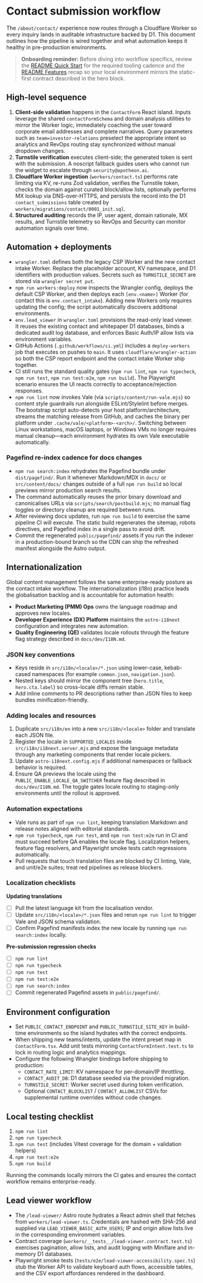 # Contact submission workflow

The `/about/contact/` experience now routes through a Cloudflare Worker so every
inquiry lands in auditable infrastructure backed by D1. This document outlines
how the pipeline is wired together and what automation keeps it healthy in
pre-production environments.

> **Onboarding reminder:** Before diving into workflow specifics, review the [README Quick Start](../../README.md#quick-start) for the required tooling cadence and the [README Features](../../README.md#features) recap so your local environment mirrors the static-first contract described in the hero block.

## High-level sequence

1. **Client-side validation** happens in the `ContactForm` React island. Inputs
   leverage the shared `contactFormSchema` and domain analysis utilities to
   mirror the Worker logic, immediately coaching the user toward corporate
   email addresses and complete narratives. Query parameters such as
   `team=investor-relations` preselect the appropriate intent so analytics and
   RevOps routing stay synchronized without manual dropdown changes.
2. **Turnstile verification** executes client-side; the generated token is sent
   with the submission. A noscript fallback guides users who cannot run the
   widget to escalate through `security@apotheon.ai`.
3. **Cloudflare Worker ingestion** (`workers/contact.ts`) performs rate limiting
   via KV, re-runs Zod validation, verifies the Turnstile token, checks the
   domain against curated block/allow lists, optionally performs MX lookup via
   DNS-over-HTTPS, and persists the record into the D1 `contact_submissions`
   table created by `workers/migrations/contact/0001_init.sql`.
4. **Structured auditing** records the IP, user agent, domain rationale, MX
   results, and Turnstile telemetry so RevOps and Security can monitor
   automation signals over time.

## Automation + deployments

- `wrangler.toml` defines both the legacy CSP Worker and the new contact intake
  Worker. Replace the placeholder account, KV namespace, and D1 identifiers with
  production values. Secrets such as `TURNSTILE_SECRET` are stored via
  `wrangler secret put`.
- `npm run workers:deploy` now inspects the Wrangler config, deploys the default
  CSP Worker, and then deploys each `[env.<name>]` Worker (for contact this is
  `env.contact_intake`). Adding new Workers only requires updating the config;
  the script automatically discovers additional environments.
- `env.lead_viewer` in `wrangler.toml` provisions the read-only lead viewer. It
  reuses the existing contact and whitepaper D1 databases, binds a dedicated
  audit log database, and enforces Basic Auth/IP allow lists via environment
  variables.
- GitHub Actions (`.github/workflows/ci.yml`) includes a `deploy-workers`
  job that executes on pushes to `main`. It uses `cloudflare/wrangler-action` so
  both the CSP report endpoint and the contact intake Worker ship together.
- CI still runs the standard quality gates (`npm run lint`, `npm run typecheck`,
  `npm run test`, `npm run test:e2e`, `npm run build`). The Playwright scenario
  ensures the UI reacts correctly to acceptance/rejection responses.
- `npm run lint` now invokes Vale (via `scripts/content/run-vale.mjs`) so content
  style guardrails run alongside ESLint/Stylelint before merges. The bootstrap
  script auto-detects your host platform/architecture, streams the matching
  release from GitHub, and caches the binary per platform under
  `.cache/vale/<platform>-<arch>/`. Switching between Linux workstations,
  macOS laptops, or Windows VMs no longer requires manual cleanup—each
  environment hydrates its own Vale executable automatically.

### Pagefind re-index cadence for docs changes

- `npm run search:index` rehydrates the Pagefind bundle under `dist/pagefind/`.
  Run it whenever Markdown/MDX in `docs/` or `src/content/docs/` changes outside
  of a full `npm run build` so local previews mirror production search results.
- The command automatically reuses the prior binary download and canonicalises
  URLs via `scripts/search/postbuild.mjs`; no manual flag toggles or directory
  cleanup are required between runs.
- After reviewing docs updates, run `npm run build` to exercise the same
  pipeline CI will execute. The static build regenerates the sitemap, robots
  directives, and Pagefind index in a single pass to avoid drift.
- Commit the regenerated `public/pagefind/` assets if you run the indexer in a
  production-bound branch so the CDN can ship the refreshed manifest alongside
  the Astro output.

## Internationalization

Global content management follows the same enterprise-ready posture as the
contact intake workflow. The internationalization (i18n) practice leads the
globalisation backlog and is accountable for automation health:

- **Product Marketing (PMM) Ops** owns the language roadmap and approves new
  locales.
- **Developer Experience (DX) Platform** maintains the `astro-i18next`
  configuration and integrates new automation.
- **Quality Engineering (QE)** validates locale rollouts through the feature flag
  strategy described in `docs/dev/I18N.md`.

### JSON key conventions

- Keys reside in `src/i18n/<locale>/*.json` using lower-case, kebab-cased
  namespaces (for example `common.json`, `navigation.json`).
- Nested keys should mirror the component tree (`hero.title`, `hero.cta.label`)
  so cross-locale diffs remain stable.
- Add inline comments to PR descriptions rather than JSON files to keep bundles
  minification-friendly.

### Adding locales and resources

1. Duplicate `src/i18n/en` into a new `src/i18n/<locale>` folder and translate
   each JSON file.
2. Register the locale in `SUPPORTED_LOCALES` inside
   `src/i18n/i18next.server.mjs` and expose the language metadata through any
   marketing components that render locale pickers.
3. Update `astro-i18next.config.mjs` if additional namespaces or fallback
   behavior is required.
4. Ensure QA previews the locale using the `PUBLIC_ENABLE_LOCALE_QA_SWITCHER`
   feature flag described in `docs/dev/I18N.md`. The toggle gates locale routing
   to staging-only environments until the rollout is approved.

### Automation expectations

- Vale runs as part of `npm run lint`, keeping translation Markdown and release
  notes aligned with editorial standards.
- `npm run typecheck`, `npm run test`, and `npm run test:e2e` run in CI and must
  succeed before QA enables the locale flag. Localization helpers, feature flag
  resolvers, and Playwright smoke tests catch regressions automatically.
- Pull requests that touch translation files are blocked by CI linting, Vale,
  and unit/e2e suites; treat red pipelines as release blockers.

### Localization checklists

**Updating translations**

- [ ] Pull the latest language kit from the localisation vendor.
- [ ] Update `src/i18n/<locale>/*.json` files and rerun `npm run lint` to trigger
      Vale and JSON schema validation.
- [ ] Confirm Pagefind manifests index the new locale by running
      `npm run search:index` locally.

**Pre-submission regression checks**

- [ ] `npm run lint`
- [ ] `npm run typecheck`
- [ ] `npm run test`
- [ ] `npm run test:e2e`
- [ ] `npm run search:index`
- [ ] Commit regenerated Pagefind assets in `public/pagefind/`.

## Environment configuration

- Set `PUBLIC_CONTACT_ENDPOINT` and `PUBLIC_TURNSTILE_SITE_KEY` in build-time
  environments so the island hydrates with the correct endpoints.
- When shipping new teams/intents, update the intent preset map in
  `ContactForm.tsx`. Add unit tests mirroring `ContactFormIntent.test.ts` to lock
  in routing logic and analytics mappings.
- Configure the following Wrangler bindings before shipping to production:
  - `CONTACT_RATE_LIMIT`: KV namespace for per-domain/IP throttling.
  - `CONTACT_AUDIT_DB`: D1 database seeded via the provided migration.
  - `TURNSTILE_SECRET`: Worker secret used during token verification.
  - Optional `CONTACT_BLOCKLIST` / `CONTACT_ALLOWLIST` CSVs for supplemental
    runtime overrides without code changes.

## Local testing checklist

1. `npm run lint`
2. `npm run typecheck`
3. `npm run test` (includes Vitest coverage for the domain + validation helpers)
4. `npm run test:e2e`
5. `npm run build`

Running the commands locally mirrors the CI gates and ensures the contact
workflow remains enterprise-ready.

## Lead viewer workflow

- The `/lead-viewer/` Astro route hydrates a React admin shell that fetches from
  `workers/lead-viewer.ts`. Credentials are hashed with SHA-256 and supplied via
  `LEAD_VIEWER_BASIC_AUTH_USERS`; IP and origin allow lists live in the
  corresponding environment variables.
- Contract coverage (`workers/__tests__/lead-viewer.contract.test.ts`) exercises
  pagination, allow lists, and audit logging with Miniflare and in-memory D1
  databases.
- Playwright smoke tests (`tests/e2e/lead-viewer-accessibility.spec.ts`) stub the
  Worker API to validate keyboard auth flows, accessible tables, and the CSV
  export affordances rendered in the dashboard.
